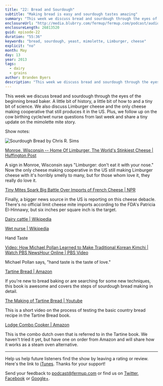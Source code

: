 ```yaml
---
title: "22: Bread and Sourdough"
subtitle: "Making bread is easy and sourdough tastes amazing"
summary: "This week we discuss bread and sourdough through the eyes of the beginning bread baker. A little bit of history, a little bit of how to and a tiny bit of science.  We also discuss Limburger cheese and the only cheese making cooperative that still produces it in the US. Plus, we follow up on the cow birthing cycle/wet nurse questions from last week and share a tiny update on the mimolette mite story."
enclosureUrl: "http://media.blubrry.com/fermup/fermup.com/podcast/audio/fermup-22.mp3"
enclosureLength: 26813520
guid: episode-22
duration: "55:36"
keywords: "bread, sourdough, yeast, mimolette, Limburger, cheese"
explicit: "no"
month: May
day: 13
year: 2013
tags:
  - dairy
  - grains
author: Branden Byers
description: "This week we discuss bread and sourdough through the eyes of the beginning bread baker. A little bit of history, a little bit of how to and a tiny bit of science.  We also discuss Limburger cheese and the only cheese making cooperative that still produces it in the US. Plus, we follow up on the cow birthing cycle/wet nurse questions from last week and share a tiny update on the mimolette mite story."
---
```

This week we discuss bread and sourdough through the eyes of the beginning bread baker. A little bit of history, a little bit of how to and a tiny bit of science.  We also discuss Limburger cheese and the only cheese making cooperative that still produces it in the US. Plus, we follow up on the cow birthing cycle/wet nurse questions from last week and share a tiny update on the mimolette mite story.

Show notes:

<img src="/images/sourdough-bread.jpg" alt="Sourdough Bread by Chris R. Sims">

[Monroe, Wisconsin -- Home Of Limburger, The World's Stinkiest Cheese | Huffington Post](http://www.huffingtonpost.com/2013/05/08/visit-monroe-wisconsin-stinky-cheese-limburger_n_3239545.html)

A sign in Monroe, Wisconsin says "Limburger: don't eat it with your nose." Now the only cheese making cooperative in the US still making Limburger cheese with it's horribly smelly to many, but for those whom love it, they really do love it.

[Tiny Mites Spark Big Battle Over Imports of French Cheese | NPR](http://www.npr.org/blogs/thesalt/2013/05/11/180570160/tiny-mites-spark-big-battle-over-imports-of-french-cheese)

Finally, a bigger news source in the US is reporting on this cheese debacle. There's no official limit cheese mite imports according to the FDA's Patricia El-Hinnawy, but six inches per square inch is the target.

[Dairy cattle | Wikipedia](http://en.wikipedia.org/wiki/Dairy_cattle)

[Wet nurse | Wikipedia](http://en.wikipedia.org/wiki/Wet_nurse)

Hand Taste

[Video: How Michael Pollan Learned to Make Traditional Korean Kimchi | Watch PBS NewsHour Online | PBS Video](http://video.pbs.org/video/2365006287/)

Michael Pollan says, "hand taste is the taste of love."

[Tartine Bread | Amazon](http://www.amazon.com/exec/obidos/ASIN/0811870413/fermup-20)

If you're new to bread baking or are searching for some new techniques, this book is awesome and covers the steps of sourdough bread making in detail.

[The Making of Tartine Bread | Youtube](http://youtu.be/r5kKeKSfyOE)

This is a short video on the process of testing the basic country bread recipe in the Tartine Bread book.

[Lodge Combo Cooker | Amazon](http://www.amazon.com/exec/obidos/ASIN/B0009JKG9M/fermup-20)

This is the combo dutch oven that is referred to in the Tartine book. We haven't tried it yet, but have one on order from Amazon and will share how it works as a steam oven alternative.

---

Help us help future listeners find the show by leaving a rating or review. Here's the link to [iTunes](http://itunes.apple.com/podcast/fermup-fermented-food-podcast/id593958494). Thanks for your support!

Send your feedback to <a href="mailto:podcast@fermup.com">podcast@fermup.com</a> or find us on [Twitter](https://twitter.com/fermup), [Facebook](http://www.facebook.com/fermup) or [Google+](https://plus.google.com/105180856926180817750).